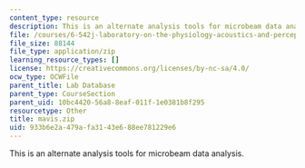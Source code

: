 ```yaml
---
content_type: resource
description: This is an alternate analysis tools for microbeam data analysis.
file: /courses/6-542j-laboratory-on-the-physiology-acoustics-and-perception-of-speech-fall-2005/933b6e2a479afa3143e688ee781229e6_mavis.zip
file_size: 88144
file_type: application/zip
learning_resource_types: []
license: https://creativecommons.org/licenses/by-nc-sa/4.0/
ocw_type: OCWFile
parent_title: Lab Database
parent_type: CourseSection
parent_uid: 10bc4420-56a8-8eaf-011f-1e0381b8f295
resourcetype: Other
title: mavis.zip
uid: 933b6e2a-479a-fa31-43e6-88ee781229e6
---
```

This is an alternate analysis tools for microbeam data analysis.